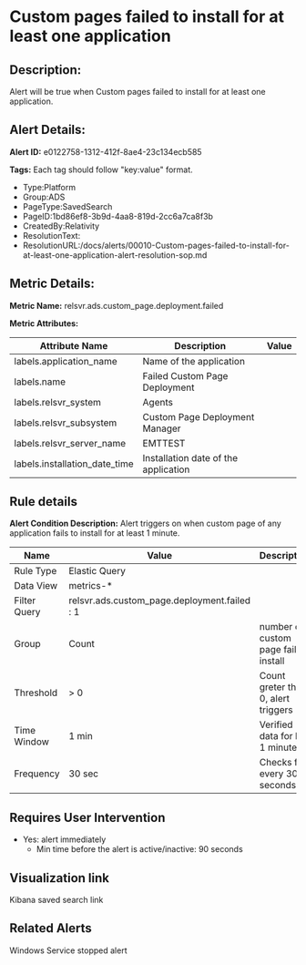 # Custom pages failed to install for at least one application

## Description: 
Alert will be true when Custom pages failed to install for at least one application.

## Alert Details:
**Alert ID:** e0122758-1312-412f-8ae4-23c134ecb585

**Tags:**
Each tag should follow "key:value" format.

- Type:Platform
- Group:ADS
- PageType:SavedSearch
- PageID:1bd86ef8-3b9d-4aa8-819d-2cc6a7ca8f3b
- CreatedBy:Relativity
- ResolutionText:
- ResolutionURL:/docs/alerts/00010-Custom-pages-failed-to-install-for-at-least-one-application-alert-resolution-sop.md

## Metric Details:
**Metric Name:** relsvr.ads.custom_page.deployment.failed

**Metric Attributes:**

|Attribute Name|Description|Value|
|-------|---|--|
|labels.application_name|Name of the application||
|labels.name|Failed Custom Page Deployment||
|labels.relsvr_system|Agents||
|labels.relsvr_subsystem|Custom Page Deployment Manager||
|labels.relsvr_server_name|EMTTEST||
|labels.installation_date_time|Installation date of the application||

## Rule details
**Alert Condition Description:** Alert triggers on when custom page of any application fails to install for at least 1 minute.

|Name|Value|Description|
|-|-|-|
|Rule Type| Elastic Query||
|Data View| metrics-*||
|Filter Query|relsvr.ads.custom_page.deployment.failed : 1||
|Group| Count|number of custom page fail to install|
|Threshold| > 0| Count greter than 0, alert triggers|
|Time Window| 1 min| Verified data for last 1 minute|
|Frequency| 30 sec|Checks for every 30 seconds|

## Requires User Intervention
- Yes: alert immediately
  - Min time before the alert is active/inactive: 90 seconds

## Visualization link
Kibana saved search link

## Related Alerts
Windows Service stopped alert

